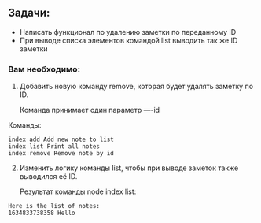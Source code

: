 ## Задачи:

-   Написать функционал по удалению заметки по переданному ID
-   При выводе списка элементов командой list выводить так же ID заметки

### Вам необходимо:

1. Добавить новую команду remove, которая будет удалять заметку по ID.

    Команда принимает один параметр —-id

Команды:

```
index add Add new note to list
index list Print all notes
index remove Remove note by id
```

2. Изменить логику команды list, чтобы при выводе заметок также выводился её ID.

    Результат команды node index list:

```
Here is the list of notes:
1634833738358 Hello
```
